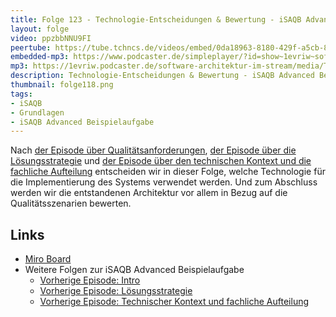 ```yaml
---
title: Folge 123 - Technologie-Entscheidungen & Bewertung - iSAQB Advanced Beispielaufgabe 
layout: folge
video: ppzbbNNU9FI
peertube: https://tube.tchncs.de/videos/embed/0da18963-8180-429f-a5cb-8c3ba6fa60da
embedded-mp3: https://www.podcaster.de/simpleplayer/?id=show~1evriw~software-architektur-im-stream~pod-4611427326704aad901fdc5caa&v=1655471288
mp3: https://1evriw.podcaster.de/software-architektur-im-stream/media/Technologie-Entscheidungen_Bewertung_iSAQB_Advanced_Beispielaufgabe.mp3
description: Technologie-Entscheidungen & Bewertung - iSAQB Advanced Beispielaufgabe 
thumbnail: folge118.png
tags:
- iSAQB
- Grundlagen
- iSAQB Advanced Beispielaufgabe
---
```


 
Nach [der Episode über
Qualitätsanforderungen](/2022/04/29/folge117.html), [der Episode über
die Lösungsstrategie](/2022/05/06/folge118.html) und [der Episode über
den technischen Kontext und die fachliche
Aufteilung](/2022/05/06/folge118.html) entscheiden wir in dieser
Folge, welche Technologie für die Implementierung des Systems
verwendet werden. Und zum Abschluss werden wir die entstandenen
Architektur vor allem in Bezug auf die Qualitätsszenarien bewerten.

## Links

* [Miro Board](/sketchnotes/folge123-miro-board.pdf)
* Weitere Folgen zur iSAQB Advanced Beispielaufgabe
  * [Vorherige Episode: Intro](/2022/04/29/folge117.html)
  * [Vorherige Episode: Lösungsstrategie](/2022/05/06/folge118.html)
  * [Vorherige Episode: Technischer Kontext und fachliche
    Aufteilung](/2022/05/20/folge120.html)

